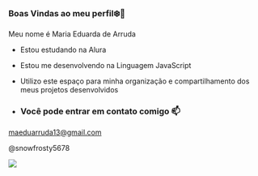 ### Boas Vindas ao meu perfil❄️🌵

Meu nome é Maria Eduarda de Arruda 

- Estou estudando na Alura
- Estou me desenvolvendo na Linguagem JavaScript
- Utilizo este espaço para minha organização e compartilhamento dos meus projetos desenvolvidos

- ### Você pode entrar em contato comigo 📫

maeduarruda13@gmail.com 

@snowfrosty5678

![](https://tenor.com/bPuBc.gif)
